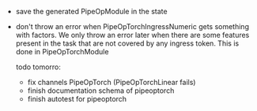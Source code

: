* save the generated PipeOpModule in the state
* don't throw an error when PipeOpTorchIngressNumeric gets something with factors.
  We only throw an error later when there are some features present in the task that are not covered by any ingress token.
  This is done in PipeOpTorchModule


  todo tomorro:
  * fix channels PipeOpTorch (PipeOpTorchLinear fails)
  * finish documentation schema of pipeoptorch
  * finish autotest for pipeoptorch
